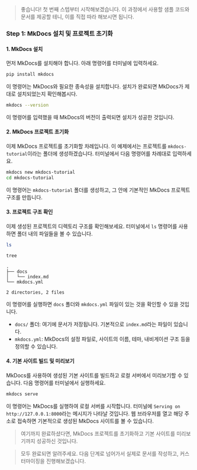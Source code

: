 > 좋습니다! 첫 번째 스텝부터 시작해보겠습니다. 이 과정에서 사용할 샘플 코드와 문서를 제공할 테니, 이를 직접 따라 해보시면 됩니다.

### **Step 1: MkDocs 설치 및 프로젝트 초기화**

#### 1. MkDocs 설치

먼저 MkDocs를 설치해야 합니다. 아래 명령어를 터미널에 입력하세요.

```bash
pip install mkdocs
```

이 명령어는 MkDocs와 필요한 종속성을 설치합니다. 설치가 완료되면 MkDocs가 제대로 설치되었는지 확인해봅시다.

```bash
mkdocs --version
```

이 명령어를 입력했을 때 MkDocs의 버전이 출력되면 설치가 성공한 것입니다.

#### 2. MkDocs 프로젝트 초기화

이제 MkDocs 프로젝트를 초기화할 차례입니다. 이 예제에서는 프로젝트를 `mkdocs-tutorial`이라는 폴더에 생성하겠습니다. 터미널에서 다음 명령어를 차례대로 입력하세요.

```bash
mkdocs new mkdocs-tutorial
cd mkdocs-tutorial
```

이 명령어는 `mkdocs-tutorial` 폴더를 생성하고, 그 안에 기본적인 MkDocs 프로젝트 구조를 만듭니다.

#### 3. 프로젝트 구조 확인

이제 생성된 프로젝트의 디렉토리 구조를 확인해보세요. 터미널에서 `ls` 명령어를 사용하면 폴더 내의 파일들을 볼 수 있습니다.

```bash
ls
```
```bash
tree
```

```
.
├── docs
│   └── index.md
└── mkdocs.yml

2 directories, 2 files
```

이 명령어를 실행하면 `docs` 폴더와 `mkdocs.yml` 파일이 있는 것을 확인할 수 있을 것입니다.

- `docs/` 폴더: 여기에 문서가 저장됩니다. 기본적으로 `index.md`라는 파일이 있습니다.
- `mkdocs.yml`: MkDocs의 설정 파일로, 사이트의 이름, 테마, 내비게이션 구조 등을 정의할 수 있습니다.

#### 4. 기본 사이트 빌드 및 미리보기

MkDocs를 사용하여 생성된 기본 사이트를 빌드하고 로컬 서버에서 미리보기할 수 있습니다. 다음 명령어를 터미널에서 실행하세요.

```bash
mkdocs serve
```

이 명령어는 MkDocs를 실행하여 로컬 서버를 시작합니다. 터미널에 `Serving on http://127.0.0.1:8000`라는 메시지가 나타날 것입니다. 웹 브라우저를 열고 해당 주소로 접속하면 기본적으로 생성된 MkDocs 사이트를 볼 수 있습니다.

> 여기까지 완료하셨다면, MkDocs 프로젝트를 초기화하고 기본 사이트를 미리보기까지 성공하신 것입니다.

> 모두 완료되면 알려주세요. 다음 단계로 넘어가서 실제로 문서를 작성하고, 커스터마이징을 진행해보겠습니다.
